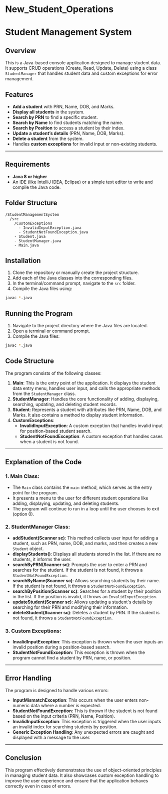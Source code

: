 # New_Student_Operations
# Student Management System

## Overview
This is a Java-based console application designed to manage student data. It supports CRUD operations (Create, Read, Update, Delete) using a class `StudentManager` that handles student data and custom exceptions for error management.

## Features
- **Add a student** with PRN, Name, DOB, and Marks.
- **Display all students** in the system.
- **Search by PRN** to find a specific student.
- **Search by Name** to find students matching the name.
- **Search by Position** to access a student by their index.
- **Update a student’s details** (PRN, Name, DOB, Marks).
- **Delete a student** from the system.
- Handles **custom exceptions** for invalid input or non-existing students.

---

## Requirements

- **Java 8 or higher**
- An IDE (like IntelliJ IDEA, Eclipse) or a simple text editor to write and compile the Java code.



## Folder Structure

```plaintext
/StudentManagementSystem
  /src
    /CustomExceptions
      - InvalidInputException.java
      - StudentNotFoundException.java
    - Student.java
    - StudentManager.java
    - Main.java
```

## Installation

1. Clone the repository or manually create the project structure.
2. Add each of the Java classes into the corresponding files.
3. In the terminal/command prompt, navigate to the `src` folder.
4. Compile the Java files using:

```bash
javac *.java
```

## Running the Program

1. Navigate to the project directory where the Java files are located.
2. Open a terminal or command prompt.
3. Compile the Java files:

```bash
javac *.java
```

## Code Structure

The program consists of the following classes:

1. **Main**: This is the entry point of the application. It displays the student data entry menu, handles user input, and calls the appropriate methods from the `StudentManager` class.
2. **StudentManager**: Handles the core functionality of adding, displaying, searching, updating, and deleting student records.
3. **Student**: Represents a student with attributes like PRN, Name, DOB, and Marks. It also contains a method to display student information.
4. **CustomExceptions**:
   - **InvalidInputException**: A custom exception that handles invalid input for position-based student search.
   - **StudentNotFoundException**: A custom exception that handles cases when a student is not found.

---

## Explanation of the Code

### 1. Main Class:
- The `Main` class contains the `main` method, which serves as the entry point for the program. 
- It presents a menu to the user for different student operations like adding, displaying, updating, and deleting students.
- The program will continue to run in a loop until the user chooses to exit (option 0).

### 2. StudentManager Class:
- **addStudent(Scanner sc)**: This method collects user input for adding a student, such as PRN, name, DOB, and marks, and then creates a new `Student` object.
- **displayStudents()**: Displays all students stored in the list. If there are no students, it informs the user.
- **searchByPRN(Scanner sc)**: Prompts the user to enter a PRN and searches for the student. If the student is not found, it throws a `StudentNotFoundException`.
- **searchByName(Scanner sc)**: Allows searching students by their name. If the student is not found, it throws a `StudentNotFoundException`.
- **searchByPosition(Scanner sc)**: Searches for a student by their position in the list. If the position is invalid, it throws an `InvalidInputException`.
- **updateStudent(Scanner sc)**: Allows updating a student's details by searching for their PRN and modifying their information.
- **deleteStudent(Scanner sc)**: Deletes a student by PRN. If the student is not found, it throws a `StudentNotFoundException`.

### 3. Custom Exceptions:
- **InvalidInputException**: This exception is thrown when the user inputs an invalid position during a position-based search.
- **StudentNotFoundException**: This exception is thrown when the program cannot find a student by PRN, name, or position.

---

## Error Handling

The program is designed to handle various errors:
- **InputMismatchException**: This occurs when the user enters non-numeric data where a number is expected.
- **StudentNotFoundException**: This is thrown if the student is not found based on the input criteria (PRN, Name, Position).
- **InvalidInputException**: This exception is triggered when the user inputs an invalid index for searching students by position.
- **Generic Exception Handling**: Any unexpected errors are caught and displayed with a message to the user.

---

## Conclusion

This program effectively demonstrates the use of object-oriented principles in managing student data. It also showcases custom exception handling to improve the user experience and ensure that the application behaves correctly even in case of errors.

